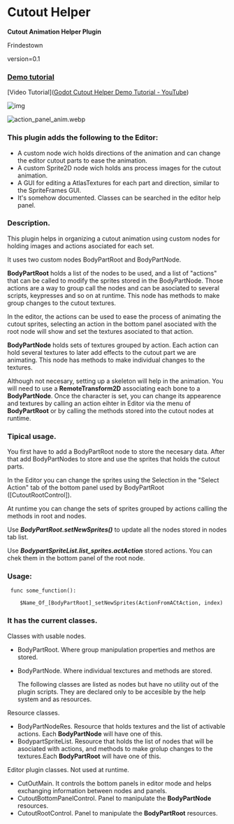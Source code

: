 # **Cutout Helper**

**Cutout Animation Helper Plugin**

Frindestown

version=0.1

### [Demo tutorial](https://github.com/Chafalleiro/cutout-plugin-demo)

[Video Tutorial]([Godot Cutout Helper Demo Tutorial - YouTube](https://www.youtube.com/watch?v=-J1b2HQX02E))

![img](C:\vhost\Repositorios\GodotCutoutHelper\node_panel.png)

![action_panel_anim.webp](C:\vhost\Repositorios\GodotCutoutHelper\action_panel_anim.webp)

### This plugin adds the following to the Editor:

- A custom node wich holds directions of the animation
  and can change the editor cutout parts to ease the animation.
- A custom Sprite2D node wich holds ans process images for the cutout animation.
- A GUI for editing a AtlasTextures for each part and direction, similar to the SpriteFrames GUI.
- It's somehow documented. Classes can be searched in the editor help panel.

### Description.

This plugin helps in organizing a cutout animation using custom nodes for holding images and actions asociated for each set.

It uses two custom nodes BodyPartRoot and BodyPartNode.

**BodyPartRoot** holds a list of the nodes to be used, and a list of "actions" that can be called to modify the sprites stored in the BodyPartNode. Those actions are a way to group call the nodes and can be asociated to several scripts, keypresses and so on at runtime. This node has methods to make group changes to the cutout textures.

In the editor, the actions can be used to ease the process of animating the cutout sprites, selecting an action in the bottom panel asociated with the root node will show and set the textures asociated to that action.

**BodyPartNode** holds sets of textures grouped by action. Each action can hold several textures to later add effects to the cutout part we are animating. This node has methods to make individual changes to the textures.

Although not necesary, setting up a skeleton will help in the animation. You will need to use a **RemoteTransform2D** associating each bone to a **BodyPartNode**. Once the character is set, you can change its appearence and textures by calling an action eihter in Editor via the menu of **BodyPartRoot** or by calling the methods stored into the cutout nodes at runtime.

### Tipical usage.

You first have to add a BodyPartRoot node to store the necesary data.
After that add BodyPartNodes to store and use the sprites that holds the cutout parts.

In the Editor you can change the sprites using the Selection in the "Select Action" tab of the bottom panel used by BodyPartRoot ([CutoutRootControl]).

At runtime you can change the sets of sprites grouped by actions calling the methods in root and nodes.

Use **_BodyPartRoot.setNewSprites()_** to update all the nodes stored in nodes tab list.

Use **_BodypartSpriteList.list_sprites.actAction_** stored actions. You can chek them in the bottom panel of the root node.

### Usage:

     func some_function():
    
        $Name_Of_[BodyPartRoot]_setNewSprites(ActionFromACtAction, index)

### It has the current classes.

Classes with usable nodes.

- BodyPartRoot. Where group manipulation properties and methos are stored.

- BodyPartNode. Where individual texctures and methods are stored.
  
  The following classes are listed as nodes but have no utility out of the plugin scripts.
  They are declared only to be accesible by the help system and as resources.

Resource classes.

- BodyPartNodeRes. Resource that holds textures and the list of activable actions. Each **BodyPartNode** will have one of this.
- BodypartSpriteList. Resource that holds the list of nodes that will be asociated with actions, and methods to make grolup changes to the textures.Each **BodyPartRoot** will have one of this.

Editor plugin classes. Not used at runtime.

- CutOutMain. It controls the bottom panels in editor mode and helps exchanging information between nodes and panels.
- CutoutBottomPanelControl. Panel to manipulate the **BodyPartNode** resources.
- CutoutRootControl. Panel to manipulate the **BodyPartRoot** resources.
